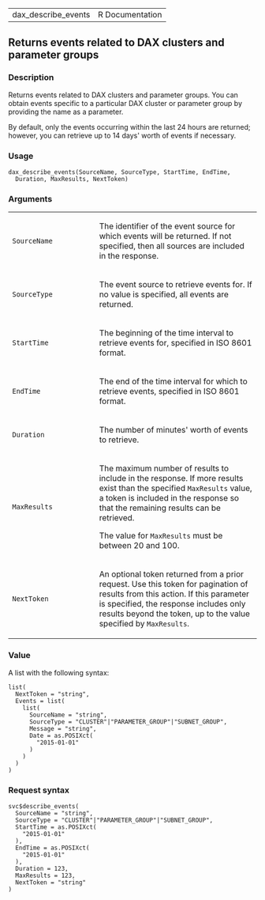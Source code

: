 <table style="width: 100%;">
<tbody>
<tr class="odd">
<td>dax_describe_events</td>
<td style="text-align: right;">R Documentation</td>
</tr>
</tbody>
</table>

## Returns events related to DAX clusters and parameter groups

### Description

Returns events related to DAX clusters and parameter groups. You can
obtain events specific to a particular DAX cluster or parameter group by
providing the name as a parameter.

By default, only the events occurring within the last 24 hours are
returned; however, you can retrieve up to 14 days' worth of events if
necessary.

### Usage

    dax_describe_events(SourceName, SourceType, StartTime, EndTime,
      Duration, MaxResults, NextToken)

### Arguments

<table>
<colgroup>
<col style="width: 35%" />
<col style="width: 65%" />
</colgroup>
<tbody>
<tr class="odd">
<td><code id="dax_describe_events_:_SourceName">SourceName</code></td>
<td><p>The identifier of the event source for which events will be
returned. If not specified, then all sources are included in the
response.</p></td>
</tr>
<tr class="even">
<td><code id="dax_describe_events_:_SourceType">SourceType</code></td>
<td><p>The event source to retrieve events for. If no value is
specified, all events are returned.</p></td>
</tr>
<tr class="odd">
<td><code id="dax_describe_events_:_StartTime">StartTime</code></td>
<td><p>The beginning of the time interval to retrieve events for,
specified in ISO 8601 format.</p></td>
</tr>
<tr class="even">
<td><code id="dax_describe_events_:_EndTime">EndTime</code></td>
<td><p>The end of the time interval for which to retrieve events,
specified in ISO 8601 format.</p></td>
</tr>
<tr class="odd">
<td><code id="dax_describe_events_:_Duration">Duration</code></td>
<td><p>The number of minutes' worth of events to retrieve.</p></td>
</tr>
<tr class="even">
<td><code id="dax_describe_events_:_MaxResults">MaxResults</code></td>
<td><p>The maximum number of results to include in the response. If more
results exist than the specified <code>MaxResults</code> value, a token
is included in the response so that the remaining results can be
retrieved.</p>
<p>The value for <code>MaxResults</code> must be between 20 and
100.</p></td>
</tr>
<tr class="odd">
<td><code id="dax_describe_events_:_NextToken">NextToken</code></td>
<td><p>An optional token returned from a prior request. Use this token
for pagination of results from this action. If this parameter is
specified, the response includes only results beyond the token, up to
the value specified by <code>MaxResults</code>.</p></td>
</tr>
</tbody>
</table>

### Value

A list with the following syntax:

    list(
      NextToken = "string",
      Events = list(
        list(
          SourceName = "string",
          SourceType = "CLUSTER"|"PARAMETER_GROUP"|"SUBNET_GROUP",
          Message = "string",
          Date = as.POSIXct(
            "2015-01-01"
          )
        )
      )
    )

### Request syntax

    svc$describe_events(
      SourceName = "string",
      SourceType = "CLUSTER"|"PARAMETER_GROUP"|"SUBNET_GROUP",
      StartTime = as.POSIXct(
        "2015-01-01"
      ),
      EndTime = as.POSIXct(
        "2015-01-01"
      ),
      Duration = 123,
      MaxResults = 123,
      NextToken = "string"
    )
